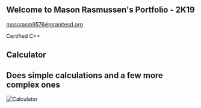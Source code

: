 ## Welcome to Mason Rasmussen's Portfolio - 2K19

masorasm9576@granitesd.org

Certified C++

## Calculator
  ## Does simple calculations and a few more complex ones
  ![Calculator]()
